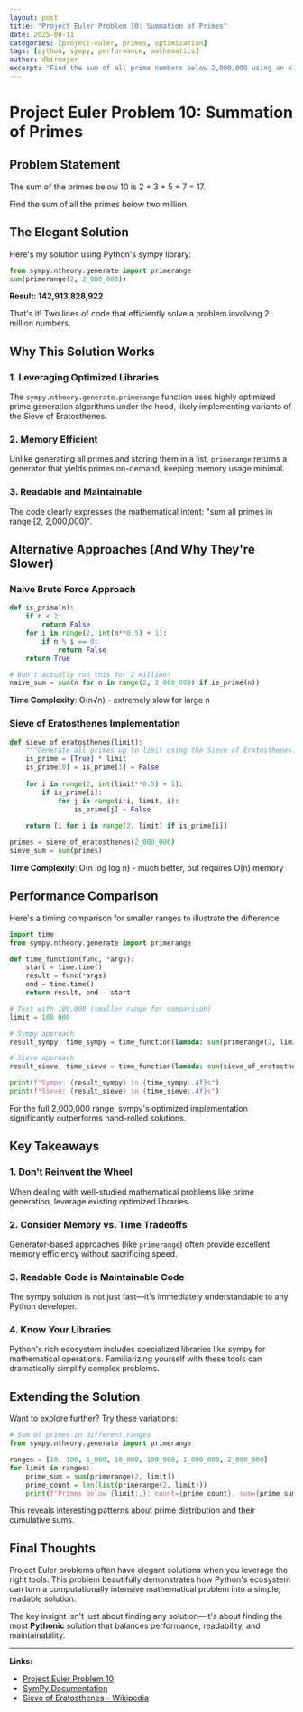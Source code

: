 ```yaml
---
layout: post
title: "Project Euler Problem 10: Summation of Primes"
date: 2025-08-11
categories: [project-euler, primes, optimization]
tags: [python, sympy, performance, mathematics]
author: dbirmajer
excerpt: "Find the sum of all prime numbers below 2,000,000 using an elegant Python solution with performance analysis."
---
```


# Project Euler Problem 10: Summation of Primes

## Problem Statement

The sum of the primes below 10 is 2 + 3 + 5 + 7 = 17.

Find the sum of all the primes below two million.

## The Elegant Solution

Here's my solution using Python's sympy library:

```python
from sympy.ntheory.generate import primerange
sum(primerange(2, 2_000_000))
```

**Result: 142,913,828,922**

That's it! Two lines of code that efficiently solve a problem involving 2 million numbers.

## Why This Solution Works

### 1. **Leveraging Optimized Libraries**
The `sympy.ntheory.generate.primerange` function uses highly optimized prime generation algorithms under the hood, likely implementing variants of the Sieve of Eratosthenes.

### 2. **Memory Efficient**
Unlike generating all primes and storing them in a list, `primerange` returns a generator that yields primes on-demand, keeping memory usage minimal.

### 3. **Readable and Maintainable**
The code clearly expresses the mathematical intent: "sum all primes in range [2, 2,000,000)".

## Alternative Approaches (And Why They're Slower)

### Naive Brute Force Approach
```python
def is_prime(n):
    if n < 2:
        return False
    for i in range(2, int(n**0.5) + 1):
        if n % i == 0:
            return False
    return True

# Don't actually run this for 2 million!
naive_sum = sum(n for n in range(2, 2_000_000) if is_prime(n))
```

**Time Complexity**: O(n√n) - extremely slow for large n

### Sieve of Eratosthenes Implementation
```python
def sieve_of_eratosthenes(limit):
    """Generate all primes up to limit using the Sieve of Eratosthenes."""
    is_prime = [True] * limit
    is_prime[0] = is_prime[1] = False
    
    for i in range(2, int(limit**0.5) + 1):
        if is_prime[i]:
            for j in range(i*i, limit, i):
                is_prime[j] = False
    
    return [i for i in range(2, limit) if is_prime[i]]

primes = sieve_of_eratosthenes(2_000_000)
sieve_sum = sum(primes)
```

**Time Complexity**: O(n log log n) - much better, but requires O(n) memory

## Performance Comparison

Here's a timing comparison for smaller ranges to illustrate the difference:

```python
import time
from sympy.ntheory.generate import primerange

def time_function(func, *args):
    start = time.time()
    result = func(*args)
    end = time.time()
    return result, end - start

# Test with 100,000 (smaller range for comparison)
limit = 100_000

# Sympy approach
result_sympy, time_sympy = time_function(lambda: sum(primerange(2, limit)))

# Sieve approach  
result_sieve, time_sieve = time_function(lambda: sum(sieve_of_eratosthenes(limit)))

print(f"Sympy: {result_sympy} in {time_sympy:.4f}s")
print(f"Sieve: {result_sieve} in {time_sieve:.4f}s")
```

For the full 2,000,000 range, sympy's optimized implementation significantly outperforms hand-rolled solutions.

## Key Takeaways

### 1. **Don't Reinvent the Wheel**
When dealing with well-studied mathematical problems like prime generation, leverage existing optimized libraries.

### 2. **Consider Memory vs. Time Tradeoffs**
Generator-based approaches (like `primerange`) often provide excellent memory efficiency without sacrificing speed.

### 3. **Readable Code is Maintainable Code**
The sympy solution is not just fast—it's immediately understandable to any Python developer.

### 4. **Know Your Libraries**
Python's rich ecosystem includes specialized libraries like sympy for mathematical operations. Familiarizing yourself with these tools can dramatically simplify complex problems.

## Extending the Solution

Want to explore further? Try these variations:

```python
# Sum of primes in different ranges
from sympy.ntheory.generate import primerange

ranges = [10, 100, 1_000, 10_000, 100_000, 1_000_000, 2_000_000]
for limit in ranges:
    prime_sum = sum(primerange(2, limit))
    prime_count = len(list(primerange(2, limit)))
    print(f"Primes below {limit:,}: count={prime_count}, sum={prime_sum:,}")
```

This reveals interesting patterns about prime distribution and their cumulative sums.

## Final Thoughts

Project Euler problems often have elegant solutions when you leverage the right tools. This problem beautifully demonstrates how Python's ecosystem can turn a computationally intensive mathematical problem into a simple, readable solution.

The key insight isn't just about finding any solution—it's about finding the most **Pythonic** solution that balances performance, readability, and maintainability.

---

**Links:**
- [Project Euler Problem 10](https://projecteuler.net/problem=10)
- [SymPy Documentation](https://docs.sympy.org/latest/modules/ntheory/generate.html#sympy.ntheory.generate.primerange)
- [Sieve of Eratosthenes - Wikipedia](https://en.wikipedia.org/wiki/Sieve_of_Eratosthenes)